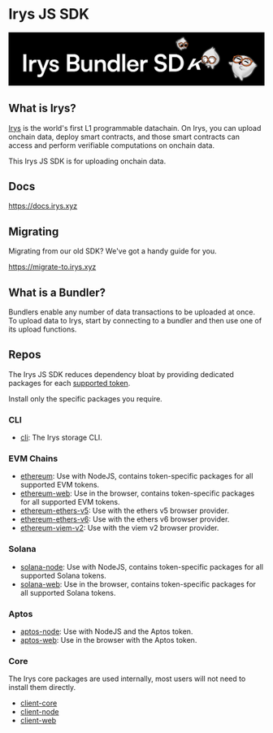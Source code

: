 
# Irys JS SDK

![](/assets/irys-sdk.png)

## What is Irys?


[Irys](https://irys.xyz/) is the world's first L1 programmable datachain. On Irys, you can upload onchain data, deploy smart contracts, and those smart contracts can access and perform verifiable computations on onchain data.

This Irys JS SDK is for uploading onchain data.

## Docs
https://docs.irys.xyz

## Migrating

Migrating from our old SDK? We've got a handy guide for you.

https://migrate-to.irys.xyz

## What is a Bundler?

Bundlers enable any number of data transactions to be uploaded at once. To upload data to Irys, start by connecting to a bundler and then use one of its  upload functions.

## Repos

The Irys JS SDK reduces dependency bloat by providing dedicated packages for each [supported token](https://docs.irys.xyz/build/d/features/supported-tokens). 

Install only the specific packages you require.

### CLI

- [cli](/packages/cli/README.md): The Irys storage CLI.

### EVM Chains

- [ethereum](/packages/ethereum/README.md): Use with NodeJS, contains token-specific packages for all supported EVM tokens.
- [ethereum-web](/packages/ethereum-web/README.md): Use in the browser, contains token-specific packages for all supported EVM tokens.
- [ethereum-ethers-v5](/packages/ethereum-ethers-v5/README.md): Use with the ethers v5 browser provider. 
- [ethereum-ethers-v6](/packages/ethereum-ethers-v6/README.md): Use with the ethers v6 browser provider. 
- [ethereum-viem-v2](/packages/ethereum-viem-v2/README.md): Use with the viem v2 browser provider. 

### Solana

- [solana-node](/packages/solana-node/README.md): Use with NodeJS, contains token-specific packages for all supported Solana tokens. 
- [solana-web](/packages/solana-web/README.md): Use in the browser, contains token-specific packages for all supported Solana tokens. 

### Aptos

- [aptos-node](/packages/aptos-node/README.md): Use with NodeJS and the Aptos token.
- [aptos-web](/packages/aptos-web/README.md): Use in the browser with the Aptos token.

### Core

The Irys core packages are used internally, most users will not need to install them directly. 

- [client-core](/packages/client-core/README.md)
- [client-node](/packages/client-node/README.md)
- [client-web](/packages/client-web/README.md)
